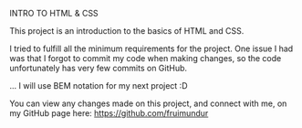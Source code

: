 INTRO TO HTML & CSS

This project is an introduction to the basics of HTML and CSS.

I tried to fulfill all the minimum requirements for the project.
One issue I had was that I forgot to commit my code when making changes, so the code unfortunately has very few commits on GitHub.

... I will use BEM notation for my next project :D

You can view any changes made on this project, and connect with me, on my GitHub page here: https://github.com/fruimundur